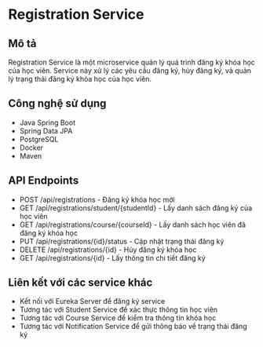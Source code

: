 # Registration Service

## Mô tả
Registration Service là một microservice quản lý quá trình đăng ký khóa học của học viên. Service này xử lý các yêu cầu đăng ký, hủy đăng ký, và quản lý trạng thái đăng ký khóa học của học viên.

## Công nghệ sử dụng
- Java Spring Boot
- Spring Data JPA
- PostgreSQL
- Docker
- Maven


## API Endpoints
- POST /api/registrations - Đăng ký khóa học mới
- GET /api/registrations/student/{studentId} - Lấy danh sách đăng ký của học viên
- GET /api/registrations/course/{courseId} - Lấy danh sách học viên đã đăng ký khóa học
- PUT /api/registrations/{id}/status - Cập nhật trạng thái đăng ký
- DELETE /api/registrations/{id} - Hủy đăng ký khóa học
- GET /api/registrations/{id} - Lấy thông tin chi tiết đăng ký

## Liên kết với các service khác
- Kết nối với Eureka Server để đăng ký service
- Tương tác với Student Service để xác thực thông tin học viên
- Tương tác với Course Service để kiểm tra thông tin khóa học
- Tương tác với Notification Service để gửi thông báo về trạng thái đăng ký

